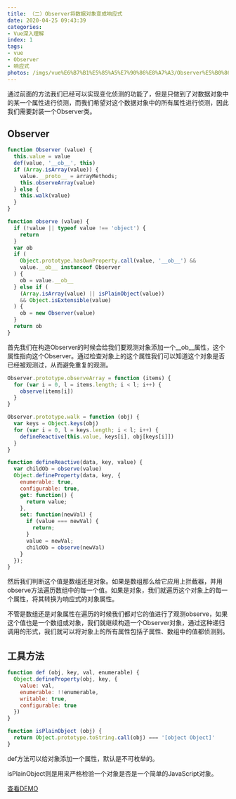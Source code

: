 ```yaml
---
title: （二）Observer将数据对象变成响应式
date: 2020-04-25 09:43:39
categories:
- Vue深入理解
index: 1
tags:
- vue
- Observer
- 响应式
photos: /imgs/vue%E6%B7%B1%E5%85%A5%E7%90%86%E8%A7%A3/Observer%E5%B0%86%E6%95%B0%E6%8D%AE%E5%AF%B9%E8%B1%A1%E5%8F%98%E6%88%90%E5%93%8D%E5%BA%94%E5%BC%8F.jpg
---
```


通过前面的方法我们已经可以实现变化侦测的功能了，但是只做到了对数据对象中的某一个属性进行侦测，而我们希望对这个数据对象中的所有属性进行侦测，因此我们需要封装一个Observer类。

## Observer

<!--more-->

``` javascript
function Observer (value) {
  this.value = value
  def(value, '__ob__', this)
  if (Array.isArray(value)) {
    value.__proto__ = arrayMethods;
    this.observeArray(value)
  } else {
    this.walk(value)
  }
}

function observe (value) {
  if (!value || typeof value !== 'object') {
    return
  }
  var ob
  if (
    Object.prototype.hasOwnProperty.call(value, '__ob__') &&
    value.__ob__ instanceof Observer
  ) {
    ob = value.__ob__
  } else if (
    (Array.isArray(value) || isPlainObject(value))
    && Object.isExtensible(value)
  ) {
    ob = new Observer(value)
  }
  return ob
}
```

首先我们在构造Observer的时候会给我们要观测对象添加一个\__ob\__属性，这个属性指向这个Observer。通过检查对象上的这个属性我们可以知道这个对象是否已经被观测过，从而避免重复的观测。

``` javascript
Observer.prototype.observeArray = function (items) {
  for (var i = 0, l = items.length; i < l; i++) {
    observe(items[i])
  }
}

Observer.prototype.walk = function (obj) {
  var keys = Object.keys(obj)
  for (var i = 0, l = keys.length; i < l; i++) {
    defineReactive(this.value, keys[i], obj[keys[i]])
  }
}

function defineReactive(data, key, value) {
  var childOb = observe(value)
  Object.defineProperty(data, key, {
    enumerable: true,
    configurable: true,
    get: function() {
      return value;
    },
    set: function(newVal) {
      if (value === newVal) {
        return;
      }
      value = newVal;
      childOb = observe(newVal)
    }
  });
}
```

然后我们判断这个值是数组还是对象。如果是数组那么给它应用上拦截器，并用observe方法遍历数组中的每一个值。如果是对象，我们就遍历这个对象上的每一个属性，将其转换为响应式的对象属性。

不管是数组还是对象属性在遍历的时候我们都对它的值进行了观测observe，如果这个值也是一个数组或对象，我们就继续构造一个Observer对象，通过这种递归调用的形式，我们就可以将对象上的所有属性包括子属性、数组中的值都侦测到。

## 工具方法

``` javascript
function def (obj, key, val, enumerable) {
  Object.defineProperty(obj, key, {
    value: val,
    enumerable: !!enumerable,
    writable: true,
    configurable: true
  })
}

function isPlainObject (obj) {
  return Object.prototype.toString.call(obj) === '[object Object]'
}
```

def方法可以给对象添加一个属性，默认是不可枚举的。

isPlainObject则是用来严格检验一个对象是否是一个简单的JavaScript对象。

[查看DEMO](/demo/vue%E6%B7%B1%E5%85%A5%E7%90%86%E8%A7%A3/Observer%E5%B0%86%E6%95%B0%E6%8D%AE%E5%AF%B9%E8%B1%A1%E5%8F%98%E6%88%90%E5%93%8D%E5%BA%94%E5%BC%8F.html)
